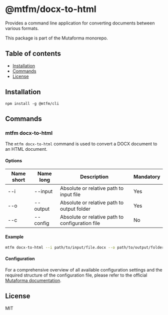 # @mtfm/docx-to-html

Provides a command line application for converting documents between various formats.

This package is part of the Mutaforma monorepo.

## Table of contents

- [Installation](#installation)
- [Commands](#commands)
- [License](#license)

## Installation

```
npm install -g @mtfm/cli
```

## Commands

### mtfm docx-to-html

The `mtfm docx-to-html` command is used to convert a DOCX document to an HTML document.

#### Options

| Name short | Name long | Description                                     | Mandatory |
| ---        | ---       | ---                                             | ---       |
| --i        | --input   | Absolute or relative path to input file         | Yes       |
| --o        | --output  | Absolute or relative path to output folder      | Yes       |
| --c        | --config  | Absolute or relative path to configuration file | No        |

#### Example

```bash
mtfm docx-to-html --i path/to/input/file.docx --o path/to/output/folder --c path/to/config/file.json
```

#### Configuration

For a comprehensive overview of all available configuration settings and the required structure 
of the configuration file, please refer to the official [Mutaforma documentation](https://mutaforma.io/documentation).

## License

MIT